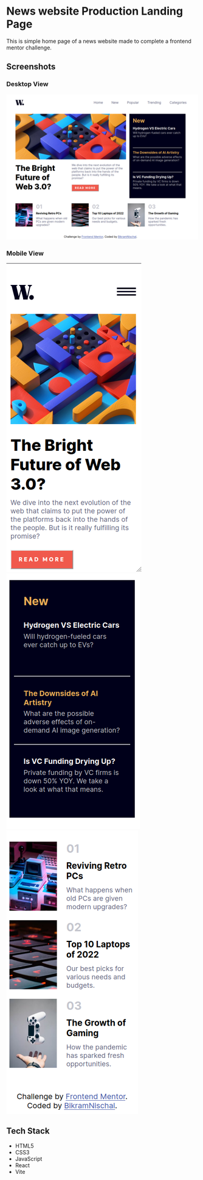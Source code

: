 # News website Production Landing Page 
This is simple home page of a news website made to complete a frontend mentor challenge.

## Screenshots
### Desktop View
![Desktop-view](./images/desktopview.png)

### Mobile View
![Mobile-view](./images/mobileview1.png)
![Mobile-view](./images/mobileview2.png)
![Mobile-view](./images/mobileview3.png)

## Tech Stack
- HTML5
- CSS3
- JavaScript
- React
- Vite




